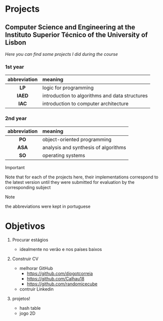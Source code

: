 # Projects
## Computer Science and Engineering at the Instituto Superior Técnico of the University of Lisbon

*Here you can find some projects I did during the course*

### 1st year
| abbreviation | meaning |
|:---:|:---|
| __LP__ | logic for programming |
| __IAED__ | introduction to algorithms and data structures |
| __IAC__ | introduction to computer architecture |

### 2nd year
| abbreviation | meaning |
|:---:|:---|
| __PO__ | object-oriented programming |
| __ASA__ | analysis and synthesis of algorithms |
| __SO__ | operating systems |


> [!IMPORTANT]
> Note that for each of the projects here, their implementations correspond to the latest version until they were submitted for evaluation by the corresponding subject

> [!NOTE]
> the abbreviations were kept in portuguese



# Objetivos

1. Procurar estágios
    - idealmente no verão e nos países baixos



2. Construir CV
    - melhorar GitHub
        - https://github.com/diogotcorreia
        - https://github.com/Calhau18
        - https://github.com/randomicecube
    - contruir Linkedin




3. projetos!
    - hash table
    - jogo 2D